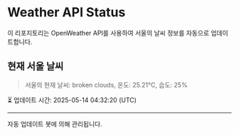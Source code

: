 
# Weather API Status

이 리포지토리는 OpenWeather API를 사용하여 서울의 날씨 정보를 자동으로 업데이트합니다.

## 현재 서울 날씨
> 서울의 현재 날씨: broken clouds, 온도: 25.21°C, 습도: 25%

⏳ 업데이트 시간: 2025-05-14 04:32:20 (UTC)

---
자동 업데이트 봇에 의해 관리됩니다.
